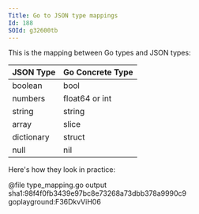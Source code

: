 ```yaml
---
Title: Go to JSON type mappings
Id: 188
SOId: g32600tb
---
```


This is the mapping between Go types and JSON types:

| JSON Type  | Go Concrete Type |
| ---------- | ---------------- |
| boolean    | bool             |
| numbers    | float64 or int   |
| string     | string           |
| array      | slice            |
| dictionary | struct           |
| null       | nil              |

Here's how they look in practice:

@file type_mapping.go output sha1:98f4f0fb3439e97bc8e73268a73dbb378a9990c9 goplayground:F36DkvViH06
